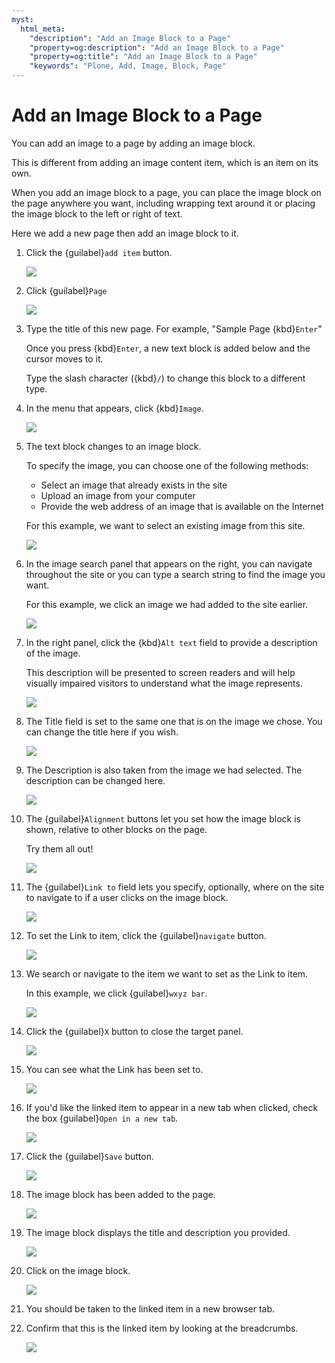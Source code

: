 ```yaml
---
myst:
  html_meta:
    "description": "Add an Image Block to a Page"
    "property=og:description": "Add an Image Block to a Page"
    "property=og:title": "Add an Image Block to a Page"
    "keywords": "Plone, Add, Image, Block, Page"
---
```


# Add an Image Block to a Page

You can add an image to a page by adding an image block.

This is different from adding an image content item, which is an item on its own.

When you add an image block to a page, you can place the image block on the page anywhere you want, including wrapping text around it or placing the image block to the left or right of text.

Here we add a new page then add an image block to it.

1. Click the {guilabel}`add item` button.

    ![](https://ajeuwbhvhr.cloudimg.io/colony-recorder.s3.amazonaws.com/files/2024-11-23/5bc2ae21-cf8f-4a87-957f-2ad4dd29a236/ascreenshot.jpeg?tl_px=0,0&br_px=1719,961&force_format=jpeg&q=100&width=1120.0&wat=1&wat_opacity=0.7&wat_gravity=northwest&wat_url=https://colony-recorder.s3.us-west-1.amazonaws.com/images/watermarks/FB923C_standard.png&wat_pad=21,158)


2. Click {guilabel}`Page`

    ![](https://ajeuwbhvhr.cloudimg.io/colony-recorder.s3.amazonaws.com/files/2024-11-23/aa438a40-c726-4c48-88f8-4826c4844498/ascreenshot.jpeg?tl_px=0,161&br_px=1719,1122&force_format=jpeg&q=100&width=1120.0&wat=1&wat_opacity=0.7&wat_gravity=northwest&wat_url=https://colony-recorder.s3.us-west-1.amazonaws.com/images/watermarks/FB923C_standard.png&wat_pad=126,276)


3. Type the title of this new page. For example, "Sample Page {kbd}`Enter`"

    Once you press {kbd}`Enter`, a new text block is added below and the cursor moves to it.
    
    Type the slash character ({kbd}`/`) to change this block to a different type.


4. In the menu that appears, click {kbd}`Image`.

    ![](https://ajeuwbhvhr.cloudimg.io/colony-recorder.s3.amazonaws.com/files/2024-11-23/0aec387a-701c-41b7-8cc2-d33819313295/ascreenshot.jpeg?tl_px=0,614&br_px=1719,1576&force_format=jpeg&q=100&width=1120.0&wat=1&wat_opacity=0.7&wat_gravity=northwest&wat_url=https://colony-recorder.s3.us-west-1.amazonaws.com/images/watermarks/FB923C_standard.png&wat_pad=221,369)


5. The text block changes to an image block.

    To specify the image, you can choose one of the following methods:

   - Select an image that already exists in the site
   - Upload an image from your computer
   - Provide the web address of an image that is available on the Internet

    For this example, we want to select an existing image from this site.

    ![](https://ajeuwbhvhr.cloudimg.io/colony-recorder.s3.amazonaws.com/files/2024-11-23/ecbb96f2-57f4-4e66-bb0b-85361990112f/ascreenshot.jpeg?tl_px=164,161&br_px=1883,1122&force_format=jpeg&q=100&width=1120.0&wat=1&wat_opacity=0.7&wat_gravity=northwest&wat_url=https://colony-recorder.s3.us-west-1.amazonaws.com/images/watermarks/FB923C_standard.png&wat_pad=524,276)


6. In the image search panel that appears on the right, you can navigate throughout the site or you can type a search string to find the image you want. 

    For this example, we click an image we had added to the site earlier.

    ![](https://ajeuwbhvhr.cloudimg.io/colony-recorder.s3.amazonaws.com/files/2024-11-23/39335a18-9994-4197-923e-92d8bcabf0bc/ascreenshot.jpeg?tl_px=1090,614&br_px=2810,1576&force_format=jpeg&q=100&width=1120.0&wat=1&wat_opacity=0.7&wat_gravity=northwest&wat_url=https://colony-recorder.s3.us-west-1.amazonaws.com/images/watermarks/FB923C_standard.png&wat_pad=667,435)


7. In the right panel, click the {kbd}`Alt text` field to provide a description of the image.

    This description will be presented to screen readers and will help visually impaired visitors to understand what the image represents.

    ![](https://ajeuwbhvhr.cloudimg.io/colony-recorder.s3.amazonaws.com/files/2024-11-23/3813a805-e9eb-4a25-add0-f608db559adf/ascreenshot.jpeg?tl_px=1090,53&br_px=2810,1014&force_format=jpeg&q=100&width=1120.0&wat=1&wat_opacity=0.7&wat_gravity=northwest&wat_url=https://colony-recorder.s3.us-west-1.amazonaws.com/images/watermarks/FB923C_standard.png&wat_pad=804,277)


8. The Title field is set to the same one that is on the image we chose. You can change the title here if you wish.

    ![](https://ajeuwbhvhr.cloudimg.io/colony-recorder.s3.amazonaws.com/files/2024-11-23/bfc591d5-3fac-4f37-9708-a7a6abcca199/ascreenshot.jpeg?tl_px=1090,209&br_px=2810,1170&force_format=jpeg&q=100&width=1120.0&wat=1&wat_opacity=0.7&wat_gravity=northwest&wat_url=https://colony-recorder.s3.us-west-1.amazonaws.com/images/watermarks/FB923C_standard.png&wat_pad=865,277)


9. The Description is also taken from the image we had selected. The description can be changed here.

    ![](https://ajeuwbhvhr.cloudimg.io/colony-recorder.s3.amazonaws.com/files/2024-11-23/95928544-dd70-4954-8d1c-4128aa4a7a53/ascreenshot.jpeg?tl_px=1090,375&br_px=2810,1336&force_format=jpeg&q=100&width=1120.0&wat=1&wat_opacity=0.7&wat_gravity=northwest&wat_url=https://colony-recorder.s3.us-west-1.amazonaws.com/images/watermarks/FB923C_standard.png&wat_pad=972,277)


10. The {guilabel}`Alignment` buttons let you set how the image block is shown, relative to other blocks on the page.

    Try them all out!

    ![](https://ajeuwbhvhr.cloudimg.io/colony-recorder.s3.amazonaws.com/files/2024-11-23/b8743c9b-8933-497d-a1e4-ed91769a65ab/ascreenshot.jpeg?tl_px=1090,503&br_px=2810,1464&force_format=jpeg&q=100&width=1120.0&wat=1&wat_opacity=0.7&wat_gravity=northwest&wat_url=https://colony-recorder.s3.us-west-1.amazonaws.com/images/watermarks/FB923C_standard.png&wat_pad=865,277)


11. The {guilabel}`Link to` field lets you specify, optionally, where on the site to navigate to if a user clicks on the image block.

    ![](https://ajeuwbhvhr.cloudimg.io/colony-recorder.s3.amazonaws.com/files/2024-11-23/cd0a19dd-9e5d-4bd4-acc0-01f6c38a0346/ascreenshot.jpeg?tl_px=1090,614&br_px=2810,1576&force_format=jpeg&q=100&width=1120.0&wat=1&wat_opacity=0.7&wat_gravity=northwest&wat_url=https://colony-recorder.s3.us-west-1.amazonaws.com/images/watermarks/FB923C_standard.png&wat_pad=819,453)


12. To set the Link to item, click the {guilabel}`navigate` button.

    ![](https://ajeuwbhvhr.cloudimg.io/colony-recorder.s3.amazonaws.com/files/2024-11-23/43240ec9-ee3e-412f-ae09-c949cd798fda/ascreenshot.jpeg?tl_px=1090,614&br_px=2810,1576&force_format=jpeg&q=100&width=1120.0&wat=1&wat_opacity=0.7&wat_gravity=northwest&wat_url=https://colony-recorder.s3.us-west-1.amazonaws.com/images/watermarks/FB923C_standard.png&wat_pad=991,448)


13. We search or navigate to the item we want to set as the Link to item. 

    In this example, we click {guilabel}`wxyz bar`.

    ![](https://ajeuwbhvhr.cloudimg.io/colony-recorder.s3.amazonaws.com/files/2024-11-23/07a3caa5-6bdc-4541-9abc-8f9685c4d48a/ascreenshot.jpeg?tl_px=1090,219&br_px=2810,1180&force_format=jpeg&q=100&width=1120.0&wat=1&wat_opacity=0.7&wat_gravity=northwest&wat_url=https://colony-recorder.s3.us-west-1.amazonaws.com/images/watermarks/FB923C_standard.png&wat_pad=662,277)


14. Click the {guilabel}`X` button to close the target panel.

    ![](https://ajeuwbhvhr.cloudimg.io/colony-recorder.s3.amazonaws.com/files/2024-11-23/8a2c6367-6be2-4817-9731-50e777902463/ascreenshot.jpeg?tl_px=1090,0&br_px=2810,961&force_format=jpeg&q=100&width=1120.0&wat=1&wat_opacity=0.7&wat_gravity=northwest&wat_url=https://colony-recorder.s3.us-west-1.amazonaws.com/images/watermarks/FB923C_standard.png&wat_pad=1008,-7)


15. You can see what the Link has been set to.

    ![](https://ajeuwbhvhr.cloudimg.io/colony-recorder.s3.amazonaws.com/files/2024-11-23/ed3b0924-5bf7-46c9-8fa0-7fb1b7391d83/ascreenshot.jpeg?tl_px=1090,614&br_px=2810,1576&force_format=jpeg&q=100&width=1120.0&wat=1&wat_opacity=0.7&wat_gravity=northwest&wat_url=https://colony-recorder.s3.us-west-1.amazonaws.com/images/watermarks/FB923C_standard.png&wat_pad=878,457)


16. If you'd like the linked item to appear in a new tab when clicked, check the box {guilabel}`Open in a new tab`.

    ![](https://ajeuwbhvhr.cloudimg.io/colony-recorder.s3.amazonaws.com/files/2024-11-23/ad1104a3-4356-42c9-9b84-78313f261dd1/ascreenshot.jpeg?tl_px=1090,614&br_px=2810,1576&force_format=jpeg&q=100&width=1120.0&wat=1&wat_opacity=0.7&wat_gravity=northwest&wat_url=https://colony-recorder.s3.us-west-1.amazonaws.com/images/watermarks/FB923C_standard.png&wat_pad=629,533)


17. Click the {guilabel}`Save` button.

    ![](https://ajeuwbhvhr.cloudimg.io/colony-recorder.s3.amazonaws.com/files/2024-11-23/30b37777-7e98-4a95-8c58-e5aa76d4946f/ascreenshot.jpeg?tl_px=0,0&br_px=1719,961&force_format=jpeg&q=100&width=1120.0&wat=1&wat_opacity=0.7&wat_gravity=northwest&wat_url=https://colony-recorder.s3.us-west-1.amazonaws.com/images/watermarks/FB923C_standard.png&wat_pad=17,16)


18. The image block has been added to the page.

    ![](https://ajeuwbhvhr.cloudimg.io/colony-recorder.s3.amazonaws.com/files/2024-11-23/bc25ffc4-e65e-448f-a440-0fa366007ccf/ascreenshot.jpeg?tl_px=0,0&br_px=1719,961&force_format=jpeg&q=100&width=1120.0&wat=1&wat_opacity=0.7&wat_gravity=northwest&wat_url=https://colony-recorder.s3.us-west-1.amazonaws.com/images/watermarks/FB923C_standard.png&wat_pad=323,234)


19. The image block displays the title and description you provided.

    ![](https://ajeuwbhvhr.cloudimg.io/colony-recorder.s3.amazonaws.com/files/2024-11-23/7d106da9-a340-4411-9046-c190c1fa0386/ascreenshot.jpeg?tl_px=0,614&br_px=1719,1576&force_format=jpeg&q=100&width=1120.0&wat=1&wat_opacity=0.7&wat_gravity=northwest&wat_url=https://colony-recorder.s3.us-west-1.amazonaws.com/images/watermarks/FB923C_standard.png&wat_pad=427,438)


20. Click on the image block.

    ![](https://ajeuwbhvhr.cloudimg.io/colony-recorder.s3.amazonaws.com/files/2024-11-23/a2d287b0-e2b3-4e8d-8291-fb57f184192f/ascreenshot.jpeg?tl_px=146,341&br_px=1866,1302&force_format=jpeg&q=100&width=1120.0&wat=1&wat_opacity=0.7&wat_gravity=northwest&wat_url=https://colony-recorder.s3.us-west-1.amazonaws.com/images/watermarks/FB923C_standard.png&wat_pad=524,277)


21. You should be taken to the linked item in a new browser tab.


22. Confirm that this is the linked item by looking at the breadcrumbs.

    ![](https://ajeuwbhvhr.cloudimg.io/colony-recorder.s3.amazonaws.com/files/2024-11-23/af05a9cc-9a92-4472-aa56-d15c9db52a7e/ascreenshot.jpeg?tl_px=0,0&br_px=1719,961&force_format=jpeg&q=100&width=1120.0&wat=1&wat_opacity=0.7&wat_gravity=northwest&wat_url=https://colony-recorder.s3.us-west-1.amazonaws.com/images/watermarks/FB923C_standard.png&wat_pad=488,208)
